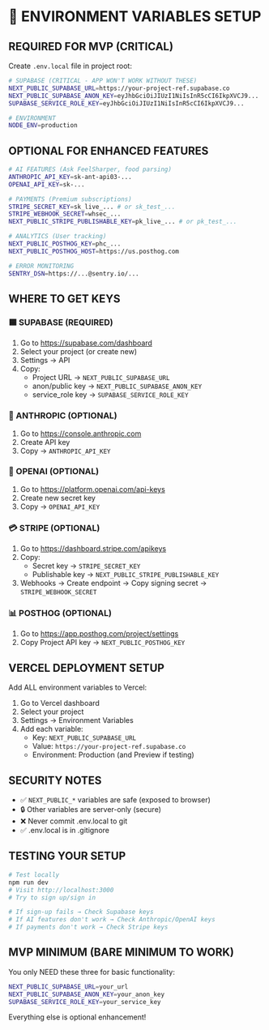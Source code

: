 # 🔑 ENVIRONMENT VARIABLES SETUP

## REQUIRED FOR MVP (CRITICAL)

Create `.env.local` file in project root:

```bash
# SUPABASE (CRITICAL - APP WON'T WORK WITHOUT THESE)
NEXT_PUBLIC_SUPABASE_URL=https://your-project-ref.supabase.co
NEXT_PUBLIC_SUPABASE_ANON_KEY=eyJhbGciOiJIUzI1NiIsInR5cCI6IkpXVCJ9...
SUPABASE_SERVICE_ROLE_KEY=eyJhbGciOiJIUzI1NiIsInR5cCI6IkpXVCJ9...

# ENVIRONMENT
NODE_ENV=production
```

## OPTIONAL FOR ENHANCED FEATURES

```bash
# AI FEATURES (Ask FeelSharper, food parsing)
ANTHROPIC_API_KEY=sk-ant-api03-...
OPENAI_API_KEY=sk-...

# PAYMENTS (Premium subscriptions)
STRIPE_SECRET_KEY=sk_live_... # or sk_test_...
STRIPE_WEBHOOK_SECRET=whsec_...
NEXT_PUBLIC_STRIPE_PUBLISHABLE_KEY=pk_live_... # or pk_test_...

# ANALYTICS (User tracking)
NEXT_PUBLIC_POSTHOG_KEY=phc_...
NEXT_PUBLIC_POSTHOG_HOST=https://us.posthog.com

# ERROR MONITORING
SENTRY_DSN=https://...@sentry.io/...
```

## WHERE TO GET KEYS

### 🟦 SUPABASE (REQUIRED)
1. Go to https://supabase.com/dashboard
2. Select your project (or create new)
3. Settings → API
4. Copy:
   - Project URL → `NEXT_PUBLIC_SUPABASE_URL`
   - anon/public key → `NEXT_PUBLIC_SUPABASE_ANON_KEY`
   - service_role key → `SUPABASE_SERVICE_ROLE_KEY`

### 🤖 ANTHROPIC (OPTIONAL)
1. Go to https://console.anthropic.com
2. Create API key
3. Copy → `ANTHROPIC_API_KEY`

### 🔵 OPENAI (OPTIONAL)
1. Go to https://platform.openai.com/api-keys
2. Create new secret key
3. Copy → `OPENAI_API_KEY`

### 💳 STRIPE (OPTIONAL)
1. Go to https://dashboard.stripe.com/apikeys
2. Copy:
   - Secret key → `STRIPE_SECRET_KEY`
   - Publishable key → `NEXT_PUBLIC_STRIPE_PUBLISHABLE_KEY`
3. Webhooks → Create endpoint → Copy signing secret → `STRIPE_WEBHOOK_SECRET`

### 📊 POSTHOG (OPTIONAL)
1. Go to https://app.posthog.com/project/settings
2. Copy Project API key → `NEXT_PUBLIC_POSTHOG_KEY`

## VERCEL DEPLOYMENT SETUP

Add ALL environment variables to Vercel:

1. Go to Vercel dashboard
2. Select your project
3. Settings → Environment Variables
4. Add each variable:
   - Key: `NEXT_PUBLIC_SUPABASE_URL`
   - Value: `https://your-project-ref.supabase.co`
   - Environment: Production (and Preview if testing)

## SECURITY NOTES

- ✅ `NEXT_PUBLIC_*` variables are safe (exposed to browser)
- 🔒 Other variables are server-only (secure)
- ❌ Never commit .env.local to git
- ✅ .env.local is in .gitignore

## TESTING YOUR SETUP

```bash
# Test locally
npm run dev
# Visit http://localhost:3000
# Try to sign up/sign in

# If sign-up fails → Check Supabase keys
# If AI features don't work → Check Anthropic/OpenAI keys
# If payments don't work → Check Stripe keys
```

## MVP MINIMUM (BARE MINIMUM TO WORK)

You only NEED these three for basic functionality:
```bash
NEXT_PUBLIC_SUPABASE_URL=your_url
NEXT_PUBLIC_SUPABASE_ANON_KEY=your_anon_key
SUPABASE_SERVICE_ROLE_KEY=your_service_key
```

Everything else is optional enhancement!